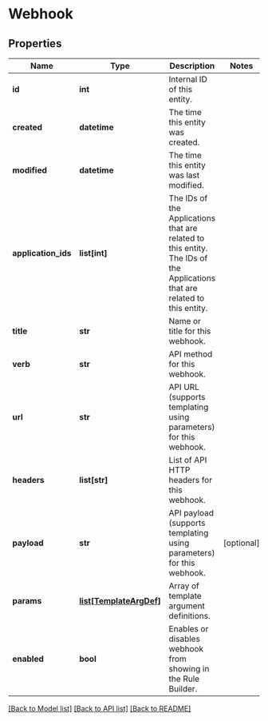 # Webhook


## Properties
Name | Type | Description | Notes
------------ | ------------- | ------------- | -------------
**id** | **int** | Internal ID of this entity. | 
**created** | **datetime** | The time this entity was created. | 
**modified** | **datetime** | The time this entity was last modified. | 
**application_ids** | **list[int]** | The IDs of the Applications that are related to this entity. The IDs of the Applications that are related to this entity. | 
**title** | **str** | Name or title for this webhook. | 
**verb** | **str** | API method for this webhook. | 
**url** | **str** | API URL (supports templating using parameters) for this webhook. | 
**headers** | **list[str]** | List of API HTTP headers for this webhook. | 
**payload** | **str** | API payload (supports templating using parameters) for this webhook. | [optional] 
**params** | [**list[TemplateArgDef]**](TemplateArgDef.md) | Array of template argument definitions. | 
**enabled** | **bool** | Enables or disables webhook from showing in the Rule Builder. | 

[[Back to Model list]](../README.md#documentation-for-models) [[Back to API list]](../README.md#documentation-for-api-endpoints) [[Back to README]](../README.md)


